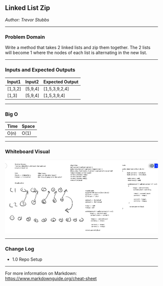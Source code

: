 ## Linked List Zip
*Author: Trevor Stubbs*

---

### Problem Domain
Write a method that takes 2 linked lists and zip them together. 
The 2 lists will become 1 where the nodes of each list is alternating in the new list.

---

### Inputs and Expected Outputs

| Input1 | Input2 | Expected Output |
| :----------- | :----------- | :----------- |
| [1,3,2] | [5,9,4] | [1,5,3,9,2,4]
| [1,3] | [5,9,4] | [1,5,3,9,4]


---

### Big O


| Time | Space |
| :----------- | :----------- |
| O(n) | O(1) |


---


### Whiteboard Visual
![WhiteBoard](assets/whiteboard.png)


---

### Change Log
- 1.0 Repo Setup 

---

For more information on Markdown: https://www.markdownguide.org/cheat-sheet